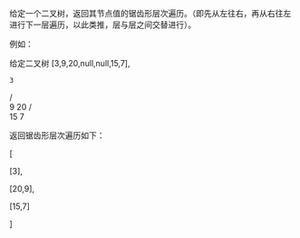 给定一个二叉树，返回其节点值的锯齿形层次遍历。（即先从左往右，再从右往左进行下一层遍历，以此类推，层与层之间交替进行）。

例如：

给定二叉树 [3,9,20,null,null,15,7],

    3
   / \
  9  20
    /  \
   15   7
   
返回锯齿形层次遍历如下：

[

  [3],
  
  [20,9],
  
  [15,7]
  
]
